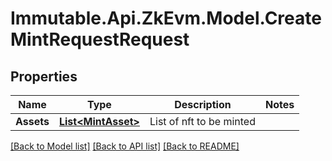 # Immutable.Api.ZkEvm.Model.CreateMintRequestRequest

## Properties

Name | Type | Description | Notes
------------ | ------------- | ------------- | -------------
**Assets** | [**List&lt;MintAsset&gt;**](MintAsset.md) | List of nft to be minted | 

[[Back to Model list]](../README.md#documentation-for-models) [[Back to API list]](../README.md#documentation-for-api-endpoints) [[Back to README]](../README.md)

